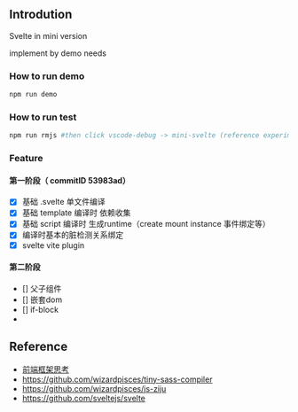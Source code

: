 ## Introdution
Svelte in mini version

implement by demo needs

### How to run demo
```bash
npm run demo
```
### How to run test
```bash
npm run rmjs #then click vscode-debug -> mini-svelte (reference experiment/.vscode/launch.json)
```

### Feature

#### 第一阶段（ commitID 53983ad）
* [x] 基础 .svelte 单文件编译
* [x] 基础 template 编译时 依赖收集
* [x] 基础 script 编译时 生成runtime（create mount instance 事件绑定等）
* [x] 编译时基本的脏检测关系绑定
* [x] svelte vite plugin

#### 第二阶段
* [] 父子组件
* [] 嵌套dom
* [] if-block
* 
## Reference

* [前端框架思考](https://wizardpisces.github.io/blog/%E5%89%8D%E7%AB%AF%E6%A1%86%E6%9E%B6%E6%80%9D%E8%80%83)
* https://github.com/wizardpisces/tiny-sass-compiler
* https://github.com/wizardpisces/js-ziju
* https://github.com/sveltejs/svelte